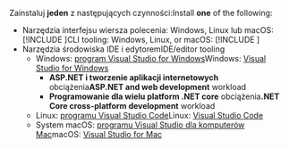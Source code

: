 <span data-ttu-id="11c16-101">Zainstaluj **jeden** z następujących czynności:</span><span class="sxs-lookup"><span data-stu-id="11c16-101">Install **one** of the following:</span></span>

* <span data-ttu-id="11c16-102">Narzędzia interfejsu wiersza polecenia: Windows, Linux lub macOS: [!INCLUDE [](~/includes/net-core-sdk-download-link.md)]</span><span class="sxs-lookup"><span data-stu-id="11c16-102">CLI tooling: Windows, Linux, or macOS: [!INCLUDE [](~/includes/net-core-sdk-download-link.md)]</span></span>
* <span data-ttu-id="11c16-103">Narzędzia środowiska IDE i edytorem</span><span class="sxs-lookup"><span data-stu-id="11c16-103">IDE/editor tooling</span></span>
  * <span data-ttu-id="11c16-104">Windows: [program Visual Studio for Windows](https://www.microsoft.com/net/download/windows)</span><span class="sxs-lookup"><span data-stu-id="11c16-104">Windows: [Visual Studio for Windows](https://www.microsoft.com/net/download/windows)</span></span>
    * <span data-ttu-id="11c16-105">**ASP.NET i tworzenie aplikacji internetowych** obciążenia</span><span class="sxs-lookup"><span data-stu-id="11c16-105">**ASP.NET and web development** workload</span></span>
    * <span data-ttu-id="11c16-106">**Programowanie dla wielu platform .NET core** obciążenia</span><span class="sxs-lookup"><span data-stu-id="11c16-106">**.NET Core cross-platform development** workload</span></span>
  * <span data-ttu-id="11c16-107">Linux: [programu Visual Studio Code](https://www.microsoft.com/net/download/linux)</span><span class="sxs-lookup"><span data-stu-id="11c16-107">Linux: [Visual Studio Code](https://www.microsoft.com/net/download/linux)</span></span>
  * <span data-ttu-id="11c16-108">System macOS: [programu Visual Studio dla komputerów Mac](https://www.microsoft.com/net/download/macos)</span><span class="sxs-lookup"><span data-stu-id="11c16-108">macOS: [Visual Studio for Mac](https://www.microsoft.com/net/download/macos)</span></span>

